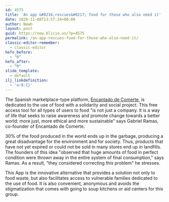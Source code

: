 ```yaml
---
id: 4575
title: 'An app &#8216;rescues&#8217; food for those who also need it'
date: 2020-11-08T13:57:24+00:00
author: Newb
layout: post
guid: https://new.blicio.us/?p=4575
permalink: /an-app-rescues-food-for-those-who-also-need-it/
classic-editor-remember:
  - classic-editor
hefo_before:
  - "0"
hefo_after:
  - "0"
slide_template:
  - default
ilj_linkdefinition:
  - 'a:0:{}'
---
```

The Spanish marketplace-type platform, [Encantado de Comerte](https://encantadodecomerte.es/), is dedicated to the use of food with a solidarity and social project. This free access tool for all types of users to food "is not just a company. It is a way of life that seeks to raise awareness and promote change towards a better world: more just, more ethical and more sustainable" says Gabriel Ramas, co-founder of Encantado de Comerte.

30% of the food produced in the world ends up in the garbage, producing a great disadvantage for the environment and for society. Thus, products that have not yet expired or could not be sold in many stores end up in landfills. The founders of this idea "observed that huge amounts of food in perfect condition were thrown away in the entire system of final consumption," says Ramas. As a result, "they considered correcting this problem" he stresses.

This App is the innovative alternative that provides a solution not only to food waste, but also facilitates access to vulnerable families dedicated to the use of food. It is also convenient, anonymous and avoids the stigmatization that comes with going to soup kitchens or aid centers for this group.
